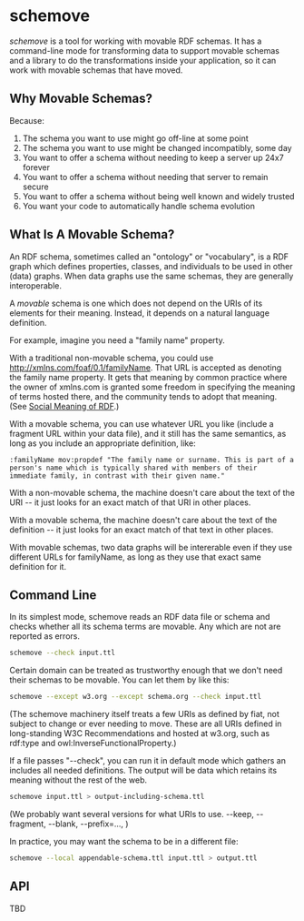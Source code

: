 
# schemove

_schemove_ is a tool for working with movable RDF schemas.  It has a
command-line mode for transforming data to support movable schemas and a
library to do the transformations inside your application, so it can work
with movable schemas that have moved.

## Why Movable Schemas?

Because:

1. The schema you want to use might go off-line at some point
2. The schema you want to use might be changed incompatibly, some day
3. You want to offer a schema without needing to keep a server up 24x7 forever
4. You want to offer a schema without needing that server to remain secure
5. You want to offer a schema without being well known and widely trusted
6. You want your code to automatically handle schema evolution

## What Is A Movable Schema?

An RDF schema, sometimes called an "ontology" or "vocabulary", is a RDF
graph which defines properties, classes, and individuals to be used in
other (data) graphs.  When data graphs use the same schemas, they are
generally interoperable.

A _movable_ schema is one which does not depend on the URIs of its
elements for their meaning.  Instead, it depends on a natural language
definition.

For example, imagine you need a "family name" property.

With a traditional non-movable schema, you could use <http://xmlns.com/foaf/0.1/familyName>.  That URL is accepted as denoting the family name property. It gets that meaning by common practice where the owner of xmlns.com is granted some freedom in specifying the meaning of terms hosted there, and the community tends to adopt that meaning. (See [Social Meaning of RDF](https://www.w3.org/wiki/SocialMeaning).)

With a movable schema, you can use whatever URL you like (include a fragment URL within your data file), and it still has the same semantics, as long as you include an appropriate definition, like:

```turtle
:familyName mov:propdef "The family name or surname. This is part of a person's name which is typically shared with members of their immediate family, in contrast with their given name." 
```

With a non-movable schema, the machine doesn't care about the text of the URI -- it just looks for an exact match of that URI in other places.

With a movable schema, the machine doesn't care about the text of the definition -- it just looks for an exact match of that text in other places.

With movable schemas, two data graphs will be intererable even if they use different URLs for familyName, as long as they use that exact same definition for it.

## Command Line

In its simplest mode, schemove reads an RDF data file or schema and
checks whether all its schema terms are movable.  Any which are not
are reported as errors.

```sh
schemove --check input.ttl
```

Certain domain can be treated as trustworthy enough that we don't need
their schemas to be movable.  You can let them by like this:


```sh
schemove --except w3.org --except schema.org --check input.ttl
```

(The schemove machinery itself treats a few URIs as defined by fiat,
not subject to change or ever needing to move.  These are all URIs
defined in long-standing W3C Recommendations and hosted at w3.org,
such as rdf:type and owl:InverseFunctionalProperty.)

If a file passes "--check", you can run it in default mode which
gathers an includes all needed definitions.  The output will be
data which retains its meaning without the rest of the web.

```sh
schemove input.ttl > output-including-schema.ttl
```

(We probably want several versions for what URIs to use. --keep, --fragment, --blank, --prefix=..., )

In practice, you may want the schema to be in a different file:

```sh
schemove --local appendable-schema.ttl input.ttl > output.ttl
```

## API

TBD
